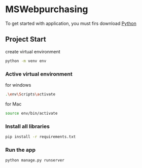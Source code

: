 # MSWebpurchasing

To get started with application, you must firs download [Python](https://www.python.org/)

## Project Start

create virtual environment

```sh
python -m venv env
```

### Active virtual environment

for windows

```sh
.\env\Scripts\activate
```

for Mac

```sh
source env/bin/activate
```

### Install all libraries

```sh
pip install -r requirements.txt
```

### Run the app

```sh
python manage.py runserver
```

